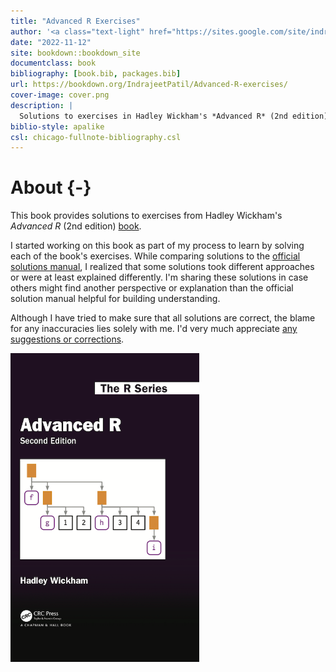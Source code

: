 ```yaml
--- 
title: "Advanced R Exercises"
author: '<a class="text-light" href="https://sites.google.com/site/indrajeetspatilmorality/">Indrajeet Patil</a>'
date: "2022-11-12"
site: bookdown::bookdown_site
documentclass: book
bibliography: [book.bib, packages.bib]
url: https://bookdown.org/IndrajeetPatil/Advanced-R-exercises/
cover-image: cover.png
description: |
  Solutions to exercises in Hadley Wickham's *Advanced R* (2nd edition) book.
biblio-style: apalike
csl: chicago-fullnote-bibliography.csl
---
```


# About {-}

This book provides solutions to exercises from Hadley Wickham's _Advanced R_ (2nd edition) [book](https://adv-r.hadley.nz/).

I started working on this book as part of my process to learn by solving each of the book's exercises. While comparing solutions to the [official solutions manual](https://advanced-r-solutions.rbind.io/index.html), I realized that some solutions took different approaches or were at least explained differently. I'm sharing these solutions in case others might find another perspective or explanation than the official solution manual helpful for building understanding.

Although I have tried to make sure that all solutions are correct, the blame for any inaccuracies lies solely with me. I'd very much appreciate [any suggestions or corrections](https://github.com/IndrajeetPatil/Advanced-R-exercises/issues).

<img src="cover.png" width="60%" />
